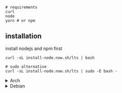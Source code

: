 ```
# requirements
curl
node
yarn # or npm
```

## installation

install nodejs and npm first

```shell
curl -sL install-node.now.sh/lts | bash

# sudo alternative
curl -sL install-node.now.sh/lts | sudo -E bash -
```

<details><summary>Arch</summary>

install from command

```shell
pacman -S --noconfirm curl git neovim icu yarn

# fetch profile
curl -sL https://raw.githubusercontent.com/MamoruDS/vimrc/main/install.sh | sh

# update profile
curl -sL https://raw.githubusercontent.com/MamoruDS/vimrc/main/update.sh | bash
```

</details>

<details><summary>Debian</summary>

install from command

```shell
apt install curl git

# install neovim
curl -sL https://raw.githubusercontent.com/MamoruDS/vimrc/main/install_neovim.sh | bash
# with sudo
curl -sL https://raw.githubusercontent.com/MamoruDS/vimrc/main/install_neovim.sh | sudo -E bash -

# fetch profile
curl -sL https://raw.githubusercontent.com/MamoruDS/vimrc/main/install.sh | sh

# update profile
curl -sL https://raw.githubusercontent.com/MamoruDS/vimrc/main/update.sh | bash
```

</details>
